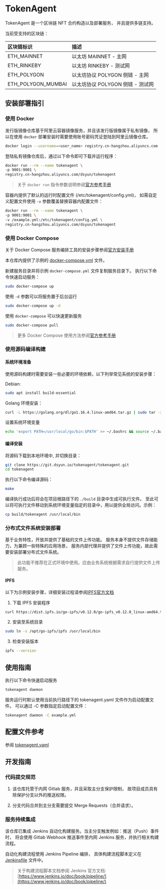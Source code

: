 # TokenAgent

TokenAgent 是一个区块链 NFT 合约构造以及部署服务，
并且提供多链支持。

当前受支持的区块链：

| 区块链标识 | 描述 |
| :--- | :--- |
| ETH_MAINNET        | 以太坊 MAINNET - 主网       |
| ETH_RINKEBY        | 以太坊 RINKEBY - 测试网      |
| ETH_POLYGON        | 以太坊协议 POLYGON 侧链 - 主网  |
| ETH_POLYGON_MUMBAI | 以太坊协议 POLYGON 侧链 - 测试网 |


## 安装部署指引

### 使用 Docker

发行版镜像仓库基于阿里云容器镜像服务，并且该发行版镜像属于私有镜像，
所以在使用 `docker` 部署安装时需要使用账号密码凭证登陆到阿里云镜像仓库。

```bash
docker login --username=<user_name> registry.cn-hangzhou.aliyuncs.com
```

登陆私有镜像仓库后，通过以下命令即可下载并运行程序：

```bash
docker run --rm --name tokenagent \
-p 9001:9001 \
registry.cn-hangzhou.aliyuncs.com/dsyun/tokenagent
```

> 关于 `docker run` 指令参数说明参阅[官方参考手册](https://docs.docker.com/engine/reference/commandline/run/)

容器内提供了默认的运行时配置文件 (/etc/tokenagent/config.yml)，
如需自定义配置文件使用 `-v` 参数覆盖替换容器内配置文件：

```bash
docker run --rm --name tokenagent \
-p 9001:9001 \
-v /example.yml:/etc/tokenagent/config.yml \
registry.cn-hangzhou.aliyuncs.com/dsyun/tokenagent
```

### 使用 Docker Compose

关于 Docker Compose 服务编排工具的安装步骤参阅[官方安装手册](https://docs.docker.com/compose/install/)

本仓库内提供了示例的 [docker-compose.yml](./docker-compose.yml) 文件。

新建服务目录并将示例 `docker-compose.yml` 文件复制服务目录下。
执行以下命令快速启动服务：

```bash
sudo docker-compose up
```

使用 `-d` 参数可以将服务置于后台运行

```bash
sudo docker-compose up -d
```

使用 `docker-compose` 可以快速更新服务

```bash
sudo docker-compose pull
```

> 更多 Docker Compose 使用方法参阅[官方参考手册](https://docs.docker.com/compose/reference/)

### 使用源码编译构建

#### 系统环境准备

使用源码构建时需要安装一些必要的环境依赖，以下列举常见系统的安装步骤：

Debian:

```bash
sudo apt install build-essential
```

Golang 环境安装：

```bash
curl -L https://golang.org/dl/go1.16.4.linux-amd64.tar.gz | sudo tar -xz -C /usr/local
```

设置系统环境变量

```bash
echo 'export PATH=/usr/local/go/bin:$PATH' >> ~/.bashrc && source ~/.bashrc
```

#### 编译安装

将源码下载到本地环境中, 并切换目录：

```bash
git clone https://git.dsyun.io/tokenagent/tokenagent.git
cd tokenagent
```

执行以下命令编译源码：

```bash
make
```

编译执行成功后将会在项目根路径下的 `./build` 目录中生成可执行文件。
至此可以将可执行文件移动到系统环境变量指定的目录中，用以提供全局访问。示例：

```bash
cp build/tokenagent /usr/local/bin
```

### 分布式文件系统安装部署

基于业务特性，开放并提供了基础的文件上传功能。
服务本身不提供文件存储能力，为兼顾一些特殊的应用场景，
服务内部代理并提供了文件上传功能，故此需要安装部署分布式文件系统。

> 此功能不推荐在正式环境中使用。应由业务系统根据需求自行提供文件上传服务。

#### IPFS

以下为示例安装步骤，详细安装过程请参阅[IPFS官方文档](https://docs.ipfs.io/install/command-line/)

1. 下载 IPFS 安装程序

```bash
curl https://dist.ipfs.io/go-ipfs/v0.12.0/go-ipfs_v0.12.0_linux-amd64.tar.gz | sudo tar -xz -C /opt
```

2. 安装至系统目录

```bash
sudo ln -s /opt/go-ipfs/ipfs /usr/local/bin
```

3. 检查安装版本

```bash
ipfs --version
```

## 使用指南

执行以下命令快速启动服务

```bash
tokenagent daemon
```

服务运行时默认使用当前执行路径下的 tokenagent.yaml 文件作为启动配置文件。
可以通过 -C 参数指定启动配置文件：

```bash
tokenagent daemon -C example.yml
```



## 配置文件参考

参阅 [tokenagent.yaml](./tokenagent.yaml)

## 开发指南

### 代码提交规范

1. 该仓库托管于内网 Gitlab 服务，并且采取主分支保护限制，
故项目成员具有除保护分支以外的推送权限。

2. 分支代码合并到主分支需要提交 Merge Requests（合并请求）。

### 服务持续集成

该仓库已集成 Jenkins 自动化构建服务。当主分支触发例如：推送（Push）事件时，
将会使用 Gitlab Webhook 推送事件至内网 Jenkins 服务，并执行相关构建流程。

自动化构建流程使用 Jenkins Pipeline 编排，
具体构建流程脚本定义在 [Jenkinsfile](./Jenkinsfile) 文件中。

> 关于构建流程脚本文档参阅 Jenkins 官方文档: 
> [https://www.jenkins.io/doc/book/pipeline/](https://www.jenkins.io/doc/book/pipeline/)

